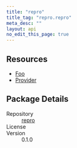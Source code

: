 ```yaml
---
title: "repro"
title_tag: "repro.repro"
meta_desc: ""
layout: api
no_edit_this_page: true
---
```


<!-- WARNING: this file was generated by test. -->
<!-- Do not edit by hand unless you're certain you know what you are doing! -->



<h2 id="resources">Resources</h2>
<ul class="api">
    <li><a href="foo/" title="Foo">Foo</a></li>
    <li><a href="provider/" title="Provider">Provider</a></li>
</ul>

<h2 id="package-details">Package Details</h2>
<dl class="package-details">
	<dt>Repository</dt>
	<dd><a href="">repro </a></dd>
	<dt>License</dt>
	<dd></dd>
	<dt>Version</dt>
	<dd>0.1.0</dd>
</dl>

